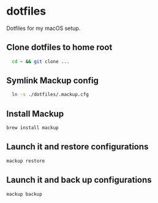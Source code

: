 # dotfiles
Dotfiles for my macOS setup.

## Clone dotfiles to home root

```bash
  cd ~ && git clone ...
```

## Symlink Mackup config

```bash
  ln -s ./dotfiles/.mackup.cfg
```

## Install Mackup

```bash
brew install mackup
```

## Launch it and restore configurations

```bash
mackup restore
```

## Launch it and back up configurations
```bash
mackup backup
```


